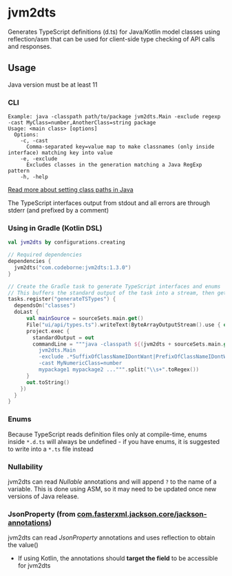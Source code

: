 # jvm2dts

Generates TypeScript definitions (d.ts) for Java/Kotlin model classes using reflection/asm 
that can be used for client-side type checking of API calls and responses.

## Usage

Java version must be at least 11

### CLI
```
Example: java -classpath path/to/package jvm2dts.Main -exclude regexp -cast MyClass=number,AnotherClass=string package
Usage: <main class> [options]
  Options:
    -c, -cast
      Comma-separated key=value map to make classnames (only inside interface) matching key into value
    -e, -exclude
      Excludes classes in the generation matching a Java RegExp pattern
    -h, -help
```

[Read more about setting class paths in Java](https://docs.oracle.com/javase/11/docs/technotes/tools/windows/classpath.html)

The TypeScript interfaces output from stdout and all errors are through stderr (and prefixed by a comment)

### Using in Gradle (Kotlin DSL)

```kotlin
val jvm2dts by configurations.creating

// Required dependencies
dependencies {
  jvm2dts("com.codeborne:jvm2dts:1.3.0")
}

// Create the Gradle task to generate TypeScript interfaces and enums
// This buffers the standard output of the task into a stream, then gets written to a file
tasks.register("generateTSTypes") { 
  dependsOn("classes")
  doLast {
      val mainSource = sourceSets.main.get()
      File("ui/api/types.ts").writeText(ByteArrayOutputStream().use { out ->
      project.exec {
        standardOutput = out
        commandLine = """java -classpath ${(jvm2dts + sourceSets.main.get().runtimeClasspath).asPath}
          jvm2dts.Main 
          -exclude .*SuffixOfClassNameIDontWant|PrefixOfClassNameIDontWant.*
          -cast MyNumericClass=number
          mypackage1 mypackage2 ...""".split("\\s+".toRegex())
      }
      out.toString()
    })
  }
}
```

### Enums

Because TypeScript reads definition files only at compile-time, enums inside ``*.d.ts``
will always be undefined - if you have enums, it is suggested to write into a ``*.ts`` file instead

### Nullability

jvm2dts can read _Nullable_ annotations and will append ``?`` to the name of a variable.
This is done using ASM, so it may need to be updated once new versions of Java release.

### JsonProperty (from [com.fasterxml.jackson.core/jackson-annotations](https://mvnrepository.com/artifact/com.fasterxml.jackson.core/jackson-annotations))

jvm2dts can read _JsonProperty_ annotations and uses reflection to obtain the value()
- If using Kotlin, the annotations should **target the field** to be accessible for jvm2dts
